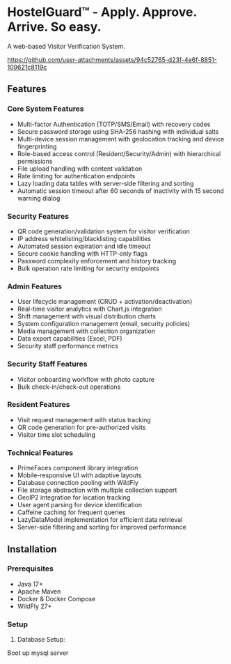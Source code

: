 # HostelGuard™ - Apply. Approve. Arrive. So easy.

A web-based Visitor Verification System.

https://github.com/user-attachments/assets/94c52765-d23f-4e6f-8851-109621c8119c

## Features

### Core System Features
- Multi-factor Authentication (TOTP/SMS/Email) with recovery codes
- Secure password storage using SHA-256 hashing with individual salts
- Multi-device session management with geolocation tracking and device fingerprinting
- Role-based access control (Resident/Security/Admin) with hierarchical permissions
- File upload handling with content validation
- Rate limiting for authentication endpoints
- Lazy loading data tables with server-side filtering and sorting
- Automatic session timeout after 60 seconds of inactivity with 15 second warning dialog

### Security Features
- QR code generation/validation system for visitor verification
- IP address whitelisting/blacklisting capabilities
- Automated session expiration and idle timeout
- Secure cookie handling with HTTP-only flags
- Password complexity enforcement and history tracking
- Bulk operation rate limiting for security endpoints

### Admin Features
- User lifecycle management (CRUD + activation/deactivation)
- Real-time visitor analytics with Chart.js integration
- Shift management with visual distribution charts
- System configuration management (email, security policies)
- Media management with collection organization
- Data export capabilities (Excel, PDF)
- Security staff performance metrics

### Security Staff Features
- Visitor onboarding workflow with photo capture
- Bulk check-in/check-out operations

### Resident Features
- Visit request management with status tracking
- QR code generation for pre-authorized visits
- Visitor time slot scheduling

### Technical Features
- PrimeFaces component library integration
- Mobile-responsive UI with adaptive layouts
- Database connection pooling with WildFly
- File storage abstraction with multiple collection support
- GeoIP2 integration for location tracking
- User agent parsing for device identification
- Caffeine caching for frequent queries
- LazyDataModel implementation for efficient data retrieval
- Server-side filtering and sorting for improved performance

## Installation

### Prerequisites
- Java 17+
- Apache Maven
- Docker & Docker Compose
- WildFly 27+

### Setup

1. Database Setup:

Boot up mysql server
